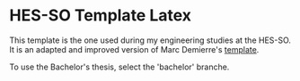# HES-SO Template Latex

This template is the one used during my engineering studies at the HES-SO. It is an adapted and improved version of Marc Demierre's [template](https://github.com/mdemierre/hesso-latextemplate-thesis).

To use the Bachelor's thesis, select the 'bachelor' branche.